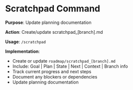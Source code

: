 # Scratchpad Command

**Purpose**: Update planning documentation

**Action**: Create/update scratchpad_[branch].md

**Usage**: `/scratchpad`

**Implementation**:
- Create or update `roadmap/scratchpad_[branch].md`
- Include: Goal | Plan | State | Next | Context | Branch info
- Track current progress and next steps
- Document any blockers or dependencies
- Update planning documentation
